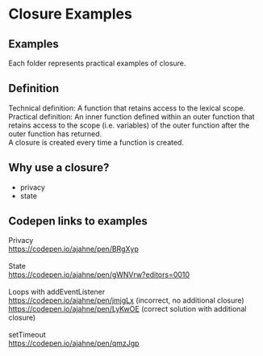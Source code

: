 # Closure Examples

## Examples
Each folder represents practical examples of closure.

## Definition
Technical definition: A function that retains access to the lexical scope.  
Practical definition: An inner function defined within an outer function that retains access to the scope (i.e. variables) of the outer function after the outer function has returned.  
A closure is created every time a function is created.

## Why use a closure?
- privacy
- state

## Codepen links to examples
Privacy
<br>
https://codepen.io/ajahne/pen/BRgXyp
<br><br>
State
<br>
https://codepen.io/ajahne/pen/gWNVrw?editors=0010
<br><br>
Loops with addEventListener
<br>
https://codepen.io/ajahne/pen/jmjgLx (incorrect, no additional closure)
<br>
https://codepen.io/ajahne/pen/LyKwOE (correct solution with additional closure)
<br><br>
setTimeout
<br>
https://codepen.io/ajahne/pen/qmzJgp
